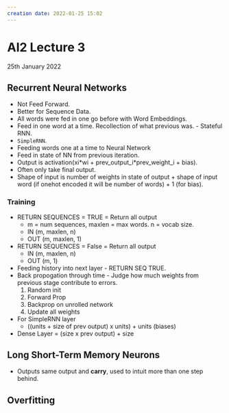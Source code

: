 ```yaml
---
creation date: 2022-01-25 15:02
---
```

#  AI2 Lecture 3
25th January 2022

##  Recurrent Neural Networks
- Not Feed Forward.
- Better for Sequence Data.
- All words were fed in one go before with Word Embeddings.
- Feed in one word at a time. Recollection of what previous was. - Stateful RNN.
- `SimpleRNN`.
- Feeding words one at a time to Neural Network
- Feed in state of NN from previous iteration.
- Output is activation(xi\*wi + prev_output_i\*prev_weight_i + bias).
- Often only take final output.
- Shape of input is number of weights in state of output + shape of input word (if onehot encoded it will be number of words) + 1 (for bias).
### Training
- RETURN SEQUENCES = TRUE = Return all output 
	- m = num sequences, maxlen = max words.  n = vocab size.
	- IN (m, maxlen, n)
	- OUT (m, maxlen, 1)
- RETURN SEQUENCES = False = Return all output 
	- IN (m, maxlen, n)
	- OUT (m, 1)
- Feeding history into next layer - RETURN SEQ TRUE.
- Back propogation through time - Judge how much weights from previous stage  contribute to errors.
	1. Random init
	2. Forward Prop
	3. Backprop on unrolled network
	4. Update all weights
- For SimpleRNN layer 
	- ((units + size of prev output) x units) + units (biases)
- Dense Layer = (size x prev output) + size


## Long Short-Term Memory Neurons
- Outputs same output and **carry**, used to intuit more than one step behind.
## Overfitting
